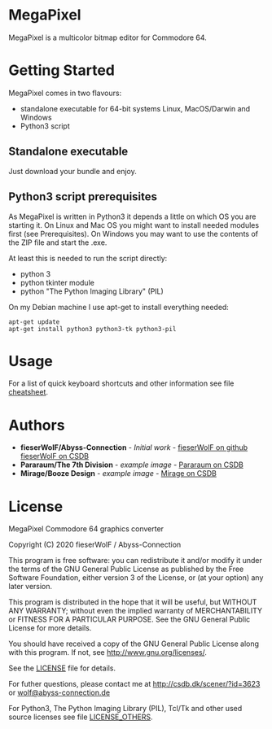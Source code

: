 # MegaPixel

MegaPixel is a multicolor bitmap editor for Commodore 64.



# Getting Started

MegaPixel comes in two flavours:

- standalone executable for 64-bit systems Linux, MacOS/Darwin and Windows
- Python3 script

## Standalone executable

Just download your bundle and enjoy.


## Python3 script prerequisites

As MegaPixel is written in Python3 it depends a little on which OS you are starting it.
On Linux and Mac OS you might want to install needed modules first (see Prerequisites).
On Windows you may want to use the contents of the ZIP file and start the .exe.

At least this is needed to run the script directly:

- python 3
- python tkinter module
- python "The Python Imaging Library" (PIL)

On my Debian machine I use apt-get to install everything needed:
```
apt-get update
apt-get install python3 python3-tk python3-pil
```

# Usage

For a list of quick keyboard shortcuts and other information see file [cheatsheet](cheatsheet).




# Authors

* **fieserWolF/Abyss-Connection** - *Initial work* - [fieserWolF on github](https://github.com/fieserWolF) [fieserWolF on CSDB](https://csdb.dk/scener/?id=3623)
* **Pararaum/The 7th Division** - *example image* - [Pararaum on CSDB](https://csdb.dk/scener/?id=31223)
* **Mirage/Booze Design** - *example image* - [Mirage on CSDB](https://csdb.dk/scener/?id=739)



# License

MegaPixel Commodore 64 graphics converter

Copyright (C) 2020 fieserWolF / Abyss-Connection

This program is free software: you can redistribute it and/or modify
it under the terms of the GNU General Public License as published by
the Free Software Foundation, either version 3 of the License, or
(at your option) any later version.

This program is distributed in the hope that it will be useful,
but WITHOUT ANY WARRANTY; without even the implied warranty of
MERCHANTABILITY or FITNESS FOR A PARTICULAR PURPOSE.  See the
GNU General Public License for more details.

You should have received a copy of the GNU General Public License
along with this program.  If not, see <http://www.gnu.org/licenses/>.

See the [LICENSE](LICENSE) file for details.

For futher questions, please contact me at
http://csdb.dk/scener/?id=3623
or
wolf@abyss-connection.de

For Python3, The Python Imaging Library (PIL), Tcl/Tk and other used source licenses see file [LICENSE_OTHERS](LICENSE_OTHERS).
